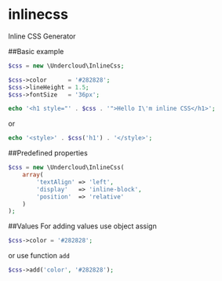 # inlinecss
Inline CSS Generator

##Basic example
```PHP
$css = new \Undercloud\InlineCss;

$css->color      = '#282828';
$css->lineHeight = 1.5;
$css->fontSize   = '36px';

echo '<h1 style="' . $css . '">Hello I\'m inline CSS</h1>';
```
or 
```PHP
echo '<style>' . $css('h1') . '</style>';
```

##Predefined properties
```PHP
$css = new \Undercloud\InlineCss(
	array(
		'textAlign' => 'left',
		'display'   => 'inline-block',
		'position'  => 'relative'
	)
);
```

##Values
For adding values use object assign
```PHP
$css->color = '#282828';
```
or use function ```add```
```PHP
$css->add('color', '#282828');
```
